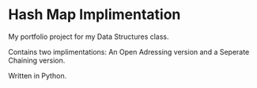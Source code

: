 # Hash Map Implimentation

My portfolio project for my Data Structures class.

Contains two implimentations: An Open Adressing version and a Seperate Chaining version.

Written in Python.

